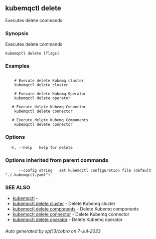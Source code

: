 ## kubemqctl delete

Executes delete commands

### Synopsis

Executes delete commands

```
kubemqctl delete [flags]
```

### Examples

```

	# Execute delete Kubemq cluster
	kubemqctl delete cluster
	
	# Execute delete Kubemq Operator
	kubemqctl delete operator	

   # Execute delete Kubemq Connector
	kubemqctl delete connector

   # Execute delete Kubemq Components
	kubemqctl delete connector

```

### Options

```
  -h, --help   help for delete
```

### Options inherited from parent commands

```
      --config string   set kubemqctl configuration file (default "./.kubemqctl.yaml")
```

### SEE ALSO

* [kubemqctl](kubemqctl.md)	 - 
* [kubemqctl delete cluster](kubemqctl_delete_cluster.md)	 - Delete Kubemq cluster
* [kubemqctl delete components](kubemqctl_delete_components.md)	 - Delete Kubemq components
* [kubemqctl delete connector](kubemqctl_delete_connector.md)	 - Delete Kubemq connector
* [kubemqctl delete operator](kubemqctl_delete_operator.md)	 - Delete Kubemq operator

###### Auto generated by spf13/cobra on 7-Jul-2023
